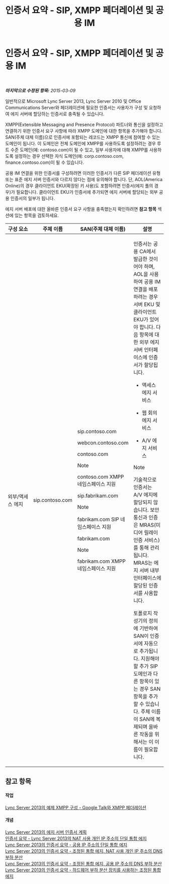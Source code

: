 ﻿---
title: 인증서 요약 - SIP, XMPP 페더레이션 및 공용 IM
TOCTitle: 인증서 요약 - SIP, XMPP 페더레이션 및 공용 IM
ms:assetid: 933d6351-cfa6-4432-b3ed-1aff3ac92065
ms:mtpsurl: https://technet.microsoft.com/ko-kr/library/JJ618372(v=OCS.15)
ms:contentKeyID: 49304401
ms.date: 08/10/2015
mtps_version: v=OCS.15
ms.translationtype: HT
---

# 인증서 요약 - SIP, XMPP 페더레이션 및 공용 IM

 

_**마지막으로 수정된 항목:** 2015-03-09_

일반적으로 Microsoft Lync Server 2013, Lync Server 2010 및 Office Communications Server와 페더레이션에 필요한 인증서는 사용자가 구성 및 요청하여 에지 서버에 할당하는 인증서로 충족될 수 있습니다.

XMPP(Extensible Messaging and Presence Protocol) 파트너와 통신을 설정하고 연결하기 위한 인증서 요구 사항에 따라 XMPP 도메인에 대한 항목을 추가해야 합니다. SAN(주체 대체 이름)으로 인증서에 포함되는 레코드는 XMPP 통신에 참여할 수 있는 도메인이 됩니다. 이 도메인은 전체 도메인에 XMPP를 사용하도록 설정하려는 경우 루트 수준 도메인(예: contoso.com)이 될 수 있고, 일부 사용자에 대해 XMPP를 사용하도록 설정하는 경우 선택한 자식 도메인(예: corp.contoso.com, finance.contoso.com)이 될 수 있습니다.

공용 IM 연결을 위한 인증서를 구성하려면 이러한 인증서가 다른 SIP 페더레이션 유형 또는 표준 에지 서버 인증서와 다르지 않다는 점에 유의해야 합니다. 단, AOL(America Online)의 경우 클라이언트 EKU(확장된 키 사용)도 포함하려면 인증서(에지 풀의 경우)가 필요합니다. 클라이언트 EKU가 인증서에 추가되면 에지 서버에 할당되는 외부 공용 인증서의 일부가 됩니다.

에지 서버 배포에 대한 올바른 인증서 요구 사항을 충족했는지 확인하려면 **참고 항목** 섹션에 있는 항목을 검토하세요.



<table>
<colgroup>
<col style="width: 25%" />
<col style="width: 25%" />
<col style="width: 25%" />
<col style="width: 25%" />
</colgroup>
<thead>
<tr class="header">
<th>구성 요소</th>
<th>주체 이름</th>
<th>SAN(주체 대체 이름)</th>
<th>설명</th>
</tr>
</thead>
<tbody>
<tr class="odd">
<td><p>외부/액세스 에지</p></td>
<td><p>sip.contoso.com</p></td>
<td><p>sip.contoso.com</p>
<p>webcon.contoso.com</p>
<p>contoso.com</p>
<div class="alert">

> [!NOTE]
> contoso.com XMPP 네임스페이스 지원


</div>
<p>sip.fabrikam.com</p>
<div class="alert">

> [!NOTE]
> fabrikam.com SIP 네임스페이스 지원


</div>
<p>fabrikam.com</p>
<div class="alert">

> [!NOTE]
> fabrikam.com XMPP 네임스페이스 지원


</div></td>
<td><p>인증서는 공용 CA에서 발급한 것이어야 하며, AOL을 사용하여 공용 IM 연결을 배포하려는 경우 서버 EKU 및 클라이언트 EKU가 있어야 합니다. 다음 항목에 대한 외부 에지 서버 인터페이스에 인증서가 할당됩니다.</p>
<ul>
<li><p>액세스 에지 서비스</p></li>
<li><p>웹 회의 에지 서비스</p></li>
<li><p>A/V 에지 서비스</p></li>
</ul>
<div class="alert">

> [!NOTE]
> 기술적으로 인증서는 A/V 에지에 할당되지 않습니다. 보안 통신과 인증은 MRAS(미디어 릴레이 인증 서비스)를 통해 관리됩니다. MRAS는 에지 서버 내부 인터페이스에 할당된 인증서를 사용합니다.


</div>
<p>토폴로지 작성기의 정의에 기반하여 SAN이 인증서에 자동으로 추가됩니다. 지원해야 할 추가 SIP 도메인과 다른 항목이 있는 경우 SAN 항목을 추가할 수 있습니다. 주체 이름이 SAN에 복제되며 올바른 작동을 위해서는 이 이름이 필요합니다.</p></td>
</tr>
</tbody>
</table>


## 참고 항목

#### 작업

[Lync Server 2013의 예제 XMPP 구성 - Google Talk와 XMPP 페더레이션](lync-server-2013-example-xmpp-configuration-–-xmpp-federation-with-google-talk.md)  

#### 개념

[Lync Server 2013의 에지 서버 인증서 계획](lync-server-2013-plan-for-edge-server-certificates.md)  
[인증서 요약 - Lync Server 2013의 NAT 사용 개인 IP 주소의 단일 통합 에지](lync-server-2013-certificate-summary-single-consolidated-edge-with-private-ip-addresses-using-nat.md)  
[Lync Server 2013의 인증서 요약 - 공용 IP 주소의 단일 통합 에지](lync-server-2013-certificate-summary-single-consolidated-edge-with-public-ip-addresses.md)  
[Lync Server 2013의 인증서 요약 - 조정된 통합 에지, NAT 사용 개인 IP 주소의 DNS 부하 분산](lync-server-2013-certificate-summary-scaled-consolidated-edge-dns-load-balancing-with-private-ip-addresses-using-nat.md)  
[Lync Server 2013의 인증서 요약 - 조정된 통합 에지, 공용 IP 주소의 DNS 부하 분산](lync-server-2013-certificate-summary-scaled-consolidated-edge-dns-load-balancing-with-public-ip-addresses.md)  
[Lync Server 2013의 인증서 요약 - 하드웨어 부하 분산 장치를 사용하는 조정된 통합 에지](lync-server-2013-certificate-summary-scaled-consolidated-edge-with-hardware-load-balancers.md)

